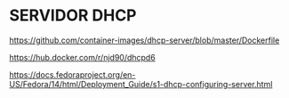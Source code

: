 # SERVIDOR DHCP

https://github.com/container-images/dhcp-server/blob/master/Dockerfile

https://hub.docker.com/r/njd90/dhcpd6

https://docs.fedoraproject.org/en-US/Fedora/14/html/Deployment_Guide/s1-dhcp-configuring-server.html
